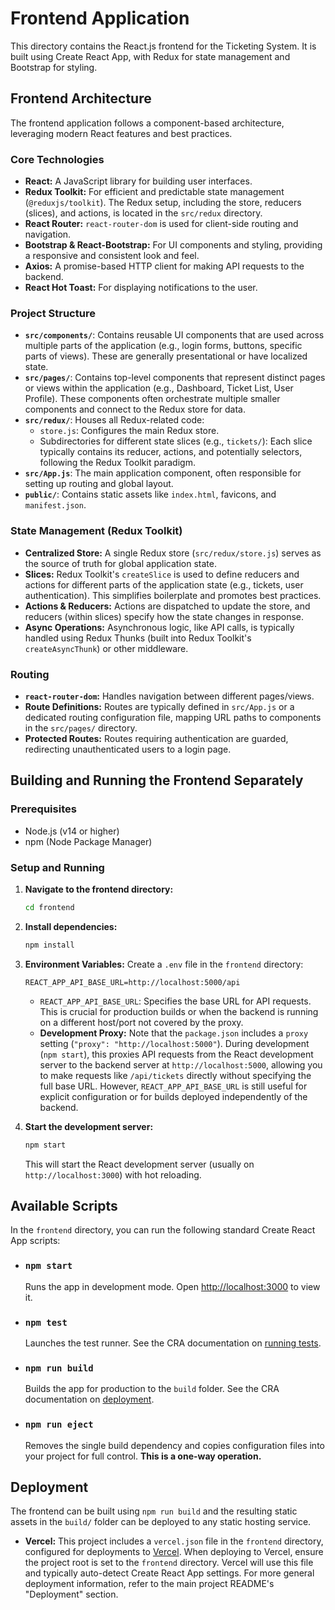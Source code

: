 # Frontend Application

This directory contains the React.js frontend for the Ticketing System. It is built using Create React App, with Redux for state management and Bootstrap for styling.

## Frontend Architecture

The frontend application follows a component-based architecture, leveraging modern React features and best practices.

### Core Technologies
- **React:** A JavaScript library for building user interfaces.
- **Redux Toolkit:** For efficient and predictable state management (`@reduxjs/toolkit`). The Redux setup, including the store, reducers (slices), and actions, is located in the `src/redux` directory.
- **React Router:** `react-router-dom` is used for client-side routing and navigation.
- **Bootstrap & React-Bootstrap:** For UI components and styling, providing a responsive and consistent look and feel.
- **Axios:** A promise-based HTTP client for making API requests to the backend.
- **React Hot Toast:** For displaying notifications to the user.

### Project Structure
- **`src/components/`**: Contains reusable UI components that are used across multiple parts of the application (e.g., login forms, buttons, specific parts of views). These are generally presentational or have localized state.
- **`src/pages/`**: Contains top-level components that represent distinct pages or views within the application (e.g., Dashboard, Ticket List, User Profile). These components often orchestrate multiple smaller components and connect to the Redux store for data.
- **`src/redux/`**: Houses all Redux-related code:
    - `store.js`: Configures the main Redux store.
    - Subdirectories for different state slices (e.g., `tickets/`): Each slice typically contains its reducer, actions, and potentially selectors, following the Redux Toolkit paradigm.
- **`src/App.js`**: The main application component, often responsible for setting up routing and global layout.
- **`public/`**: Contains static assets like `index.html`, favicons, and `manifest.json`.

### State Management (Redux Toolkit)
- **Centralized Store:** A single Redux store (`src/redux/store.js`) serves as the source of truth for global application state.
- **Slices:** Redux Toolkit's `createSlice` is used to define reducers and actions for different parts of the application state (e.g., tickets, user authentication). This simplifies boilerplate and promotes best practices.
- **Actions & Reducers:** Actions are dispatched to update the store, and reducers (within slices) specify how the state changes in response.
- **Async Operations:** Asynchronous logic, like API calls, is typically handled using Redux Thunks (built into Redux Toolkit's `createAsyncThunk`) or other middleware.

### Routing
- **`react-router-dom`:** Handles navigation between different pages/views.
- **Route Definitions:** Routes are typically defined in `src/App.js` or a dedicated routing configuration file, mapping URL paths to components in the `src/pages/` directory.
- **Protected Routes:** Routes requiring authentication are guarded, redirecting unauthenticated users to a login page.

## Building and Running the Frontend Separately

### Prerequisites
- Node.js (v14 or higher)
- npm (Node Package Manager)

### Setup and Running

1.  **Navigate to the frontend directory:**
    ```bash
    cd frontend
    ```

2.  **Install dependencies:**
    ```bash
    npm install
    ```

3.  **Environment Variables:**
    Create a `.env` file in the `frontend` directory:
    ```env
    REACT_APP_API_BASE_URL=http://localhost:5000/api
    ```
    - `REACT_APP_API_BASE_URL`: Specifies the base URL for API requests. This is crucial for production builds or when the backend is running on a different host/port not covered by the proxy.
    - **Development Proxy:** Note that the `package.json` includes a `proxy` setting (`"proxy": "http://localhost:5000"`). During development (`npm start`), this proxies API requests from the React development server to the backend server at `http://localhost:5000`, allowing you to make requests like `/api/tickets` directly without specifying the full base URL. However, `REACT_APP_API_BASE_URL` is still useful for explicit configuration or for builds deployed independently of the backend.

4.  **Start the development server:**
    ```bash
    npm start
    ```
    This will start the React development server (usually on `http://localhost:3000`) with hot reloading.

## Available Scripts

In the `frontend` directory, you can run the following standard Create React App scripts:

-   ### `npm start`
    Runs the app in development mode. Open [http://localhost:3000](http://localhost:3000) to view it.
-   ### `npm test`
    Launches the test runner. See the CRA documentation on [running tests](https://facebook.github.io/create-react-app/docs/running-tests).
-   ### `npm run build`
    Builds the app for production to the `build` folder. See the CRA documentation on [deployment](https://facebook.github.io/create-react-app/docs/deployment).
-   ### `npm run eject`
    Removes the single build dependency and copies configuration files into your project for full control. **This is a one-way operation.**

## Deployment

The frontend can be built using `npm run build` and the resulting static assets in the `build/` folder can be deployed to any static hosting service.

- **Vercel:** This project includes a `vercel.json` file in the `frontend` directory, configured for deployments to [Vercel](https://vercel.com/). When deploying to Vercel, ensure the project root is set to the `frontend` directory. Vercel will use this file and typically auto-detect Create React App settings. For more general deployment information, refer to the main project README's "Deployment" section.
